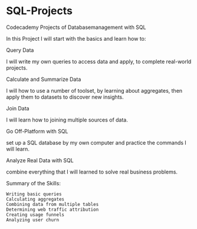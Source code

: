 # SQL-Projects
Codecademy Projects of Databasemanagement with SQL

In this Project I will start with the basics and learn how to: 

Query Data

I will write my own queries to access data and apply, to complete real-world projects.

Calculate and Summarize Data

I will how to use a number of toolset, by learning about aggregates, then apply them to datasets to discover new insights.

Join Data

I will learn how to joining multiple sources of data.

Go Off-Platform with SQL

set up a SQL database by my own computer and practice the commands I will learn.

Analyze Real Data with SQL

combine everything that I will learned to solve real business problems.

Summary of the Skills:


    Writing basic queries
    Calculating aggregates
    Combining data from multiple tables
    Determining web traffic attribution
    Creating usage funnels
    Analyzing user churn

